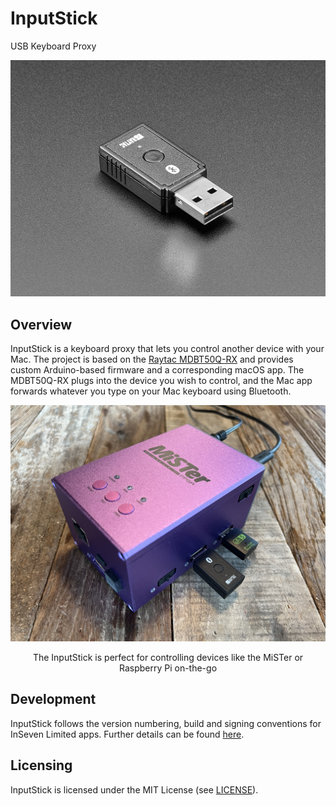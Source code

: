 # InputStick

USB Keyboard Proxy

![](images/nRF52840.jpg)

## Overview

InputStick is a keyboard proxy that lets you control another device with your Mac. The project is based on the [Raytac MDBT50Q-RX](https://www.raytac.com/product/ins.php?index_id=89) and provides custom Arduino-based firmware and a corresponding macOS app. The MDBT50Q-RX plugs into the device you wish to control, and the Mac app forwards whatever you type on your Mac keyboard using Bluetooth.

![InputStick plugged into a MiSTer](images/mister.jpg)

<p style="text-align: center">The InputStick is perfect for controlling devices like the MiSTer or Raspberry Pi on-the-go</p>

## Development

InputStick follows the version numbering, build and signing conventions for InSeven Limited apps. Further details can be found [here](https://github.com/inseven/build-documentation).

## Licensing

InputStick is licensed under the MIT License (see [LICENSE](https://github.com/inseven/inputstick/blob/main/LICENSE)).